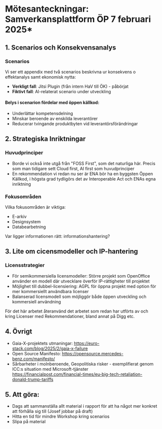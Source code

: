 # Mötesanteckningar: Samverkansplattform ÖP 7 februari 2025*

## 1. Scenarios och Konsekvensanalys

### Scenarios
Vi ser ett appendix med två scenarios beskrivna ur konsekvens o effektanalys samt ekonomisk nytta:
- **Verkligt fall**: Jitsi Plugin (från intern HaV till ÖK) - påbörjat
- **Fiktivt fall**: AI-relaterat scenario under utveckling

#### Belys i scenarion fördelar med öppen källkod:

- Underlättar kompetensdelning
- Minskar beroende av enskilda leverantörer
- Reducerar tvingande produktbyten vid leverantörsförändringar

## 2. Strategiska Inriktningar

### Huvudprinciper
- Borde vi också inte utgå från "FOSS First", som det naturliga här. Precis som man tidigare sett Cloud first, AI first som huvudprinciper
- En rekommendation vi redan nu ser är ENA bör ha en byggsten Öppen Källkod, i högsta grad tydligörs det av Interoperable Act och ENAs egna inriktning

### Fokusområden

Vilka fokusområden är viktiga:

- E-arkiv
- Designsystem
- Databearbetning

Var ligger informationen rätt: informationshantering?

## 3. Lite om cicensmodeller och IP-hantering

### Licensstrategier
- För semikommersiella licensmodeller: Större projekt som OpenOffice använder en modell där utvecklare överför IP-rättigheter till projektet
- Möjlighet till dubbel-licensiering: AGPL för öppna projekt med option för mer kommersiellt användbara licenser
- Balanserad licensmodell som möjliggör både öppen utveckling och kommersiell användning

För det här arbetet återanvänd det arbetet som redan har utförts av och kring Licenser med Rekommendationer, bland annat på Digg etc.

## 4. Övrigt

- Gaia-X-projektets utmaningar: https://euro-stack.com/blog/2025/2/gaia-x-failure
- Open Source Manifesto: https://opensource.mercedes-benz.com/manifesto/
- Sårbarheter i molnberoende, Geopolitiska risker - exemplifierat genom ICC:s situation med Microsoft-tjänster 
https://financialpost.com/financial-times/eu-big-tech-retaliation-donald-trump-tariffs

## 5. Att göra:

- Dags att sammanställa allt material i rapport för att ha något mer konkret att förhålla sig till (Josef jobbar på draft)
- Hitta en tid för mindre Workshop kring scenarios
- Slipa på material
